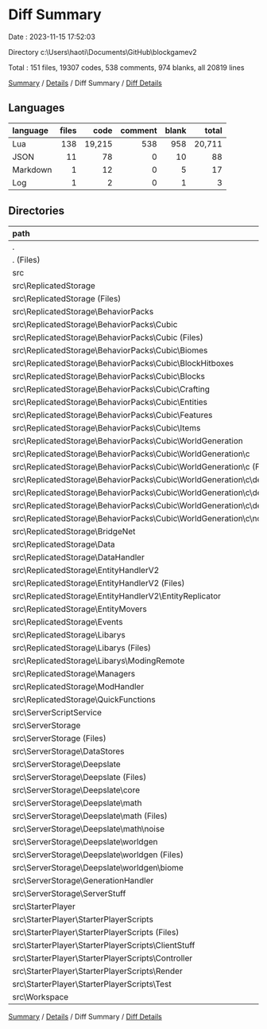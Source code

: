 # Diff Summary

Date : 2023-11-15 17:52:03

Directory c:\\Users\\haoti\\Documents\\GitHub\\blockgamev2

Total : 151 files,  19307 codes, 538 comments, 974 blanks, all 20819 lines

[Summary](results.md) / [Details](details.md) / Diff Summary / [Diff Details](diff-details.md)

## Languages
| language | files | code | comment | blank | total |
| :--- | ---: | ---: | ---: | ---: | ---: |
| Lua | 138 | 19,215 | 538 | 958 | 20,711 |
| JSON | 11 | 78 | 0 | 10 | 88 |
| Markdown | 1 | 12 | 0 | 5 | 17 |
| Log | 1 | 2 | 0 | 1 | 3 |

## Directories
| path | files | code | comment | blank | total |
| :--- | ---: | ---: | ---: | ---: | ---: |
| . | 151 | 19,307 | 538 | 974 | 20,819 |
| . (Files) | 3 | 62 | 0 | 6 | 68 |
| src | 148 | 19,245 | 538 | 968 | 20,751 |
| src\\ReplicatedStorage | 90 | 11,045 | 248 | 556 | 11,849 |
| src\\ReplicatedStorage (Files) | 10 | 2,777 | 98 | 45 | 2,920 |
| src\\ReplicatedStorage\\BehaviorPacks | 32 | 3,515 | 16 | 61 | 3,592 |
| src\\ReplicatedStorage\\BehaviorPacks\\Cubic | 32 | 3,515 | 16 | 61 | 3,592 |
| src\\ReplicatedStorage\\BehaviorPacks\\Cubic (Files) | 6 | 396 | 13 | 10 | 419 |
| src\\ReplicatedStorage\\BehaviorPacks\\Cubic\\Biomes | 1 | 16 | 0 | 1 | 17 |
| src\\ReplicatedStorage\\BehaviorPacks\\Cubic\\BlockHitboxes | 1 | 21 | 0 | 0 | 21 |
| src\\ReplicatedStorage\\BehaviorPacks\\Cubic\\Blocks | 1 | 133 | 1 | 19 | 153 |
| src\\ReplicatedStorage\\BehaviorPacks\\Cubic\\Crafting | 1 | 50 | 0 | 6 | 56 |
| src\\ReplicatedStorage\\BehaviorPacks\\Cubic\\Entities | 3 | 119 | 0 | 11 | 130 |
| src\\ReplicatedStorage\\BehaviorPacks\\Cubic\\Features | 1 | 70 | 1 | 2 | 73 |
| src\\ReplicatedStorage\\BehaviorPacks\\Cubic\\Items | 1 | 80 | 1 | 6 | 87 |
| src\\ReplicatedStorage\\BehaviorPacks\\Cubic\\WorldGeneration | 17 | 2,630 | 0 | 6 | 2,636 |
| src\\ReplicatedStorage\\BehaviorPacks\\Cubic\\WorldGeneration\\c | 17 | 2,630 | 0 | 6 | 2,636 |
| src\\ReplicatedStorage\\BehaviorPacks\\Cubic\\WorldGeneration\\c (Files) | 1 | 41 | 0 | 1 | 42 |
| src\\ReplicatedStorage\\BehaviorPacks\\Cubic\\WorldGeneration\\c\\density_function | 15 | 2,316 | 0 | 1 | 2,317 |
| src\\ReplicatedStorage\\BehaviorPacks\\Cubic\\WorldGeneration\\c\\density_function (Files) | 4 | 28 | 0 | 0 | 28 |
| src\\ReplicatedStorage\\BehaviorPacks\\Cubic\\WorldGeneration\\c\\density_function\\overworld | 11 | 2,288 | 0 | 1 | 2,289 |
| src\\ReplicatedStorage\\BehaviorPacks\\Cubic\\WorldGeneration\\c\\noise_settings | 1 | 273 | 0 | 4 | 277 |
| src\\ReplicatedStorage\\BridgeNet | 6 | 1,372 | 54 | 317 | 1,743 |
| src\\ReplicatedStorage\\Data | 1 | 28 | 0 | 0 | 28 |
| src\\ReplicatedStorage\\DataHandler | 3 | 216 | 5 | 5 | 226 |
| src\\ReplicatedStorage\\EntityHandlerV2 | 5 | 101 | 4 | 0 | 105 |
| src\\ReplicatedStorage\\EntityHandlerV2 (Files) | 3 | 51 | 2 | -1 | 52 |
| src\\ReplicatedStorage\\EntityHandlerV2\\EntityReplicator | 2 | 50 | 2 | 1 | 53 |
| src\\ReplicatedStorage\\EntityMovers | 3 | 142 | 9 | 1 | 152 |
| src\\ReplicatedStorage\\Events | 9 | 27 | 0 | 9 | 36 |
| src\\ReplicatedStorage\\Libarys | 12 | 1,257 | 14 | 66 | 1,337 |
| src\\ReplicatedStorage\\Libarys (Files) | 11 | 1,201 | 14 | 65 | 1,280 |
| src\\ReplicatedStorage\\Libarys\\ModingRemote | 1 | 56 | 0 | 1 | 57 |
| src\\ReplicatedStorage\\Managers | 7 | 889 | 24 | 19 | 932 |
| src\\ReplicatedStorage\\ModHandler | 1 | 223 | 9 | 29 | 261 |
| src\\ReplicatedStorage\\QuickFunctions | 1 | 498 | 15 | 4 | 517 |
| src\\ServerScriptService | 1 | 251 | 18 | 8 | 277 |
| src\\ServerStorage | 43 | 5,784 | 194 | 309 | 6,287 |
| src\\ServerStorage (Files) | 4 | 1,064 | 60 | 40 | 1,164 |
| src\\ServerStorage\\DataStores | 2 | 92 | 6 | 1 | 99 |
| src\\ServerStorage\\Deepslate | 28 | 2,416 | 48 | 201 | 2,665 |
| src\\ServerStorage\\Deepslate (Files) | 1 | 10 | 0 | 0 | 10 |
| src\\ServerStorage\\Deepslate\\core | 5 | 162 | 6 | 13 | 181 |
| src\\ServerStorage\\Deepslate\\math | 11 | 682 | 11 | 58 | 751 |
| src\\ServerStorage\\Deepslate\\math (Files) | 5 | 315 | 8 | 23 | 346 |
| src\\ServerStorage\\Deepslate\\math\\noise | 6 | 367 | 3 | 35 | 405 |
| src\\ServerStorage\\Deepslate\\worldgen | 11 | 1,562 | 31 | 130 | 1,723 |
| src\\ServerStorage\\Deepslate\\worldgen (Files) | 7 | 1,101 | 12 | 95 | 1,208 |
| src\\ServerStorage\\Deepslate\\worldgen\\biome | 4 | 461 | 19 | 35 | 515 |
| src\\ServerStorage\\GenerationHandler | 4 | 1,108 | 31 | 38 | 1,177 |
| src\\ServerStorage\\ServerStuff | 5 | 1,104 | 49 | 29 | 1,182 |
| src\\StarterPlayer | 13 | 1,912 | 75 | 37 | 2,024 |
| src\\StarterPlayer\\StarterPlayerScripts | 13 | 1,912 | 75 | 37 | 2,024 |
| src\\StarterPlayer\\StarterPlayerScripts (Files) | 4 | 933 | 42 | 16 | 991 |
| src\\StarterPlayer\\StarterPlayerScripts\\ClientStuff | 1 | 20 | 0 | 1 | 21 |
| src\\StarterPlayer\\StarterPlayerScripts\\Controller | 1 | 4 | 0 | 0 | 4 |
| src\\StarterPlayer\\StarterPlayerScripts\\Render | 6 | 890 | 29 | 19 | 938 |
| src\\StarterPlayer\\StarterPlayerScripts\\Test | 1 | 65 | 4 | 1 | 70 |
| src\\Workspace | 1 | 253 | 3 | 58 | 314 |

[Summary](results.md) / [Details](details.md) / Diff Summary / [Diff Details](diff-details.md)
